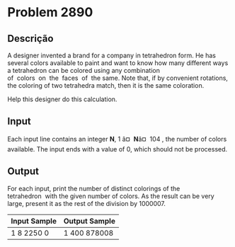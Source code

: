 # Problem 2890

Descrição
----------

A designer invented a brand for a company in tetrahedron form. He has several colors available to paint and want to know how many different ways a tetrahedron can be colored using any combination of  colors  on  the  faces  of  the same. Note that, if by convenient rotations, the coloring of two tetrahedra match, then it is the same coloration.

Help this designer do this calculation.  


Input
-----

Each input line contains an integer **N**, 1 â¤  **N**â¤  104 , the number of colors available. The input ends with a value of 0, which should not be processed.

Output
------

For each input, print the number of distinct colorings of the tetrahedron  with the given number of colors. As the result can be very large, present it as the rest of the division by 1000007.


| Input Sample | Output Sample |
| --- | --- |
| 1 8 2250 0 | 1 400 878008 |

